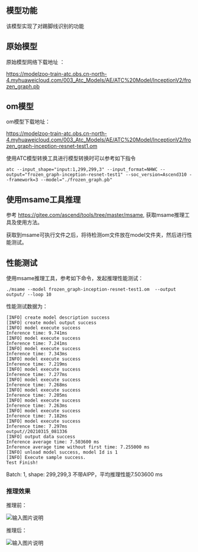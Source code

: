 ## 模型功能

该模型实现了对踢脚线识别的功能

## 原始模型

原始模型网络下载地址 ：

https://modelzoo-train-atc.obs.cn-north-4.myhuaweicloud.com/003_Atc_Models/AE/ATC%20Model/InceptionV2/frozen_graph.pb
## om模型

om模型下载地址：

https://modelzoo-train-atc.obs.cn-north-4.myhuaweicloud.com/003_Atc_Models/AE/ATC%20Model/InceptionV2/frozen_graph-inception-resnet-test1.om

使用ATC模型转换工具进行模型转换时可以参考如下指令

```
atc --input_shape="input:1,299,299,3" --input_format=NHWC --output="frozen_graph-inception-resnet-test1" --soc_version=Ascend310 --framework=3 --model="./frozen_graph.pb"
```

## 使用msame工具推理

参考 https://gitee.com/ascend/tools/tree/master/msame, 获取msame推理工具及使用方法。

获取到msame可执行文件之后，将待检测om文件放在model文件夹，然后进行性能测试。

## 性能测试

使用msame推理工具，参考如下命令，发起推理性能测试： 

```
./msame --model frozen_graph-inception-resnet-test1.om  --output output/ --loop 10
```

性能测试数据为：

```
[INFO] create model description success
[INFO] create model output success
[INFO] model execute success
Inference time: 9.741ms
[INFO] model execute success
Inference time: 7.241ms
[INFO] model execute success
Inference time: 7.343ms
[INFO] model execute success
Inference time: 7.219ms
[INFO] model execute success
Inference time: 7.277ms
[INFO] model execute success
Inference time: 7.268ms
[INFO] model execute success
Inference time: 7.205ms
[INFO] model execute success
Inference time: 7.263ms
[INFO] model execute success
Inference time: 7.182ms
[INFO] model execute success
Inference time: 7.297ms
output//20210315_081336
[INFO] output data success
Inference average time: 7.503600 ms
Inference average time without first time: 7.255000 ms
[INFO] unload model success, model Id is 1
[INFO] Execute sample success.
Test Finish!
```

Batch: 1, shape: 299,299,3 不带AIPP，平均推理性能7.503600 ms


### 推理效果

推理前：

![输入图片说明](https://images.gitee.com/uploads/images/2021/0315/161709_6c4062a0_5578318.jpeg "1101.jpg")

推理后：

![输入图片说明](https://images.gitee.com/uploads/images/2021/0315/161725_624aef99_5578318.jpeg "1101.jpg")
